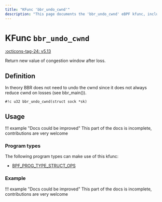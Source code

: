 ```yaml
---
title: "KFunc 'bbr_undo_cwnd'"
description: "This page documents the 'bbr_undo_cwnd' eBPF kfunc, including its definition, usage, program types that can use it, and examples."
---
```

# KFunc `bbr_undo_cwnd`

<!-- [FEATURE_TAG](bbr_undo_cwnd) -->
[:octicons-tag-24: v5.13](https://github.com/torvalds/linux/commit/e78aea8b2170be1b88c96a4d138422986a737336)
<!-- [/FEATURE_TAG] -->

Return new value of congestion window after loss.

## Definition

In theory BBR does not need to undo the cwnd since it does not always reduce cwnd on losses (see bbr_main()).

<!-- [KFUNC_DEF] -->
`#!c u32 bbr_undo_cwnd(struct sock *sk)`
<!-- [/KFUNC_DEF] -->

## Usage

!!! example "Docs could be improved"
    This part of the docs is incomplete, contributions are very welcome

### Program types

The following program types can make use of this kfunc:

<!-- [KFUNC_PROG_REF] -->
- [BPF_PROG_TYPE_STRUCT_OPS](../program-type/BPF_PROG_TYPE_STRUCT_OPS.md)
<!-- [/KFUNC_PROG_REF] -->

### Example

!!! example "Docs could be improved"
    This part of the docs is incomplete, contributions are very welcome

